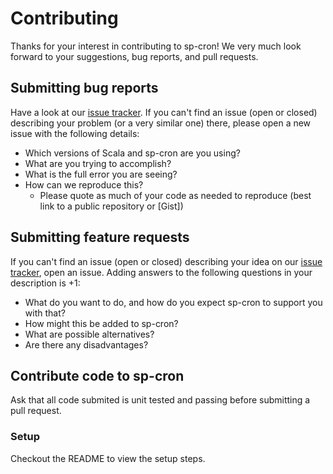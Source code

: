 # Contributing

Thanks for your interest in contributing to sp-cron! We very much look forward to
your suggestions, bug reports, and pull requests.

## Submitting bug reports

Have a look at our [issue tracker]. If you can't find an issue (open or closed)
describing your problem (or a very similar one) there, please open a new issue with
the following details:

- Which versions of Scala and sp-cron are you using?
- What are you trying to accomplish?
- What is the full error you are seeing?
- How can we reproduce this?
  - Please quote as much of your code as needed to reproduce (best link to a
    public repository or [Gist])

[issue tracker]: https://github.com/SignalPath/sp-cron/issues

## Submitting feature requests

If you can't find an issue (open or closed) describing your idea on our [issue
tracker], open an issue. Adding answers to the following
questions in your description is +1:

- What do you want to do, and how do you expect sp-cron to support you with that?
- How might this be added to sp-cron?
- What are possible alternatives?
- Are there any disadvantages?

## Contribute code to sp-cron

Ask that all code submited is unit tested and passing before submitting a pull request.

### Setup

Checkout the README to view the setup steps.

[README]: https://github.com/SignalPath/sp-cron/blob/master/README.md 
